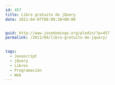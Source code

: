```yaml
---
id: 457
title: Libro gratuito de jQuery
date: 2011-04-07T08:09:38+00:00


guid: http://www.josedomingo.org/pledin/?p=457
permalink: /2011/04/libro-gratuito-de-jquery/

  
tags:
  - Javascript
  - jQuery
  - Libros
  - Programación
  - Web
---
```


